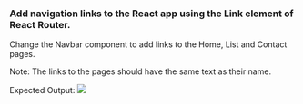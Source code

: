 ### Add navigation links to the React app using the Link element of React Router.

Change the Navbar component to add links to the Home, List and Contact pages.

Note: The links to the pages should have the same text as their name.

Expected Output:
<img src="https://files.codingninjas.in/link-app-26138.gif"/>
